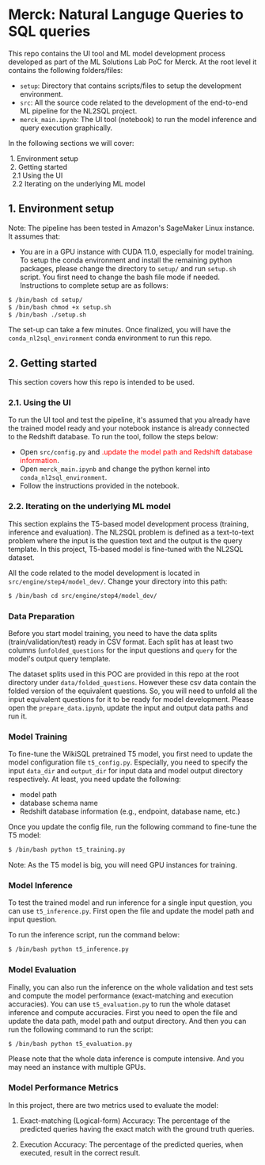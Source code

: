# Merck: Natural Languge Queries to SQL queries
This repo contains the UI tool and ML model development process developed as part of the ML Solutions Lab PoC for Merck. At the root level it contains the following folders/files:

* `setup`: Directory that contains scripts/files to setup the development environment.
* `src`: All the source code related to the development of the end-to-end ML pipeline for the NL2SQL project. 
* `merck_main.ipynb`: The UI tool (notebook) to run the model inference and query execution graphically.

In the following sections we will cover:

&nbsp;1. Environment setup  
&nbsp;2. Getting started  
&nbsp;&nbsp;2.1 Using the UI  
&nbsp;&nbsp;2.2 Iterating on the underlying ML model

## 1. Environment setup

Note: The pipeline has been tested in Amazon's SageMaker Linux instance. It assumes that:

* You are in a GPU instance with CUDA 11.0, especially for model training. To setup the conda environment and install the remaining python packages, please change the directory to `setup/` and run `setup.sh` script. You first need to change the bash file mode if needed. Instructions to complete setup are as follows:

```bash
$ /bin/bash cd setup/
$ /bin/bash chmod +x setup.sh
$ /bin/bash ./setup.sh
```

The set-up can take a few minutes. Once finalized, you will have the `conda_nl2sql_environment` conda environment to run this repo.

## 2. Getting started

This section covers how this repo is intended to be used. 

### 2.1. Using the UI

To run the UI tool and test the pipeline, it's assumed that you already have the trained model ready and your notebook instance is already connected to the Redshift database. To run the tool, follow the steps below:
* Open `src/config.py` and <span style="color:red">.update the model path and Redshift database information</span>.
* Open `merck_main.ipynb` and change the python kernel into `conda_nl2sql_environment`.
* Follow the instructions provided in the notebook.


### 2.2. Iterating on the underlying ML model

This section explains the T5-based model development process (training, inference and evaluation). The NL2SQL problem is defined as a text-to-text problem where the input is the question text and the output is the query template. In this project, T5-based model is fine-tuned with the NL2SQL dataset.

All the code related to the model development is located in `src/engine/step4/model_dev/`. Change your directory into this path:

```bash
$ /bin/bash cd src/engine/step4/model_dev/
```

### Data Preparation
Before you start model training, you need to have the data splits (train/validation/test) ready in CSV format. Each split has at least two columns (`unfolded_questions` for the input questions and `query` for the model's output query template.

The dataset splits used in this POC are provided in this repo at the root directory under `data/folded_questions`. However these csv data contain the folded version of the equivalent questions. So, you will need to unfold all the input equivalent questions for it to be ready for model development. Please open the `prepare_data.ipynb`, update the input and output data paths and run it.


### Model Training
To fine-tune the WikiSQL pretrained T5 model, you first need to update the model configuration file `t5_config.py`. Especially, you need to specify the input `data_dir` and `output_dir` for input data and model output directory respectively. At least, you need update the following:
* model path
* database schema name
* Redshift database information (e.g., endpoint, database name, etc.)

Once you update the config file, run the following command to fine-tune the T5 model:

```bash
$ /bin/bash python t5_training.py
```

Note: As the T5 model is big, you will need GPU instances for training.


### Model Inference
To test the trained model and run inference for a single input question, you can use `t5_inference.py`. First open the file and update the model path and input question.

To run the inference script, run the command below:

```bash
$ /bin/bash python t5_inference.py
```


### Model Evaluation
Finally, you can also run the inference on the whole validation and test sets and compute the model performance (exact-matching and execution accuracies). You can use `t5_evaluation.py` to run the whole dataset inference and compute accuracies. First you need to open the file and update the data path, model path and output directory. And then you can run the following command to run the script:

```bash
$ /bin/bash python t5_evaluation.py
```

Please note that the whole data inference is compute intensive. And you may need an instance with multiple GPUs.


### Model Performance Metrics
In this project, there are two metrics used to evaluate the model:

1. Exact-matching (Logical-form) Accuracy: 
The percentage of the predicted queries having the exact match with the ground truth queries.

2. Execution Accuracy: 
The percentage of the predicted queries, when executed, result in the correct result.
